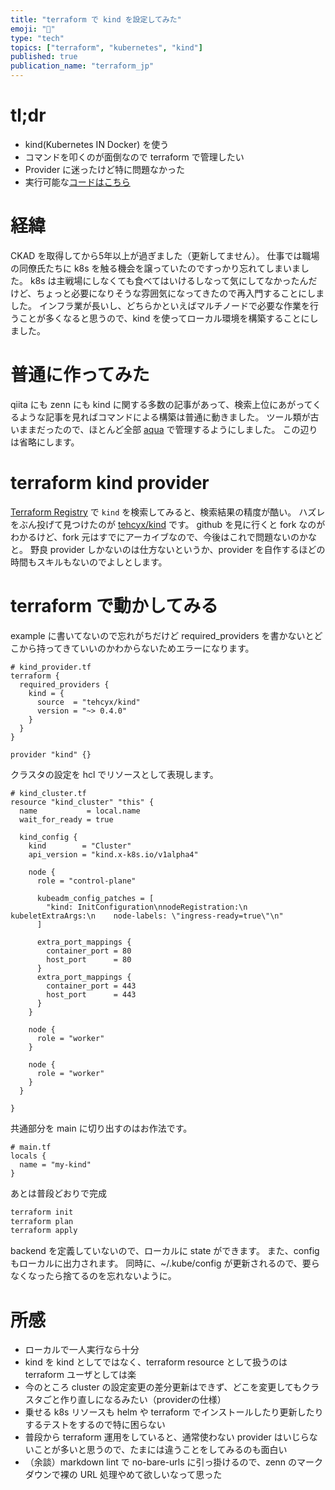 ```yaml
---
title: "terraform で kind を設定してみた"
emoji: "🐋"
type: "tech"
topics: ["terraform", "kubernetes", "kind"]
published: true
publication_name: "terraform_jp"
---
```


# tl;dr

- kind(Kubernetes IN Docker) を使う
- コマンドを叩くのが面倒なので terraform で管理したい
- Provider に迷ったけど特に問題なかった
- 実行可能な[コードはこちら](https://github.com/officel/zenn/tree/main/terraform/2024-05_kind)

# 経緯

CKAD を取得してから5年以上が過ぎました（更新してません）。
仕事では職場の同僚氏たちに k8s を触る機会を譲っていたのですっかり忘れてしまいました。
k8s は主戦場にしなくても食べてはいけるしなって気にしてなかったんだけど、ちょっと必要になりそうな雰囲気になってきたので再入門することにしました。
インフラ業が長いし、どちらかといえばマルチノードで必要な作業を行うことが多くなると思うので、kind を使ってローカル環境を構築することにしました。

# 普通に作ってみた

qiita にも zenn にも kind に関する多数の記事があって、検索上位にあがってくるような記事を見ればコマンドによる構築は普通に動きました。
ツール類が古いままだったので、ほとんど全部 [aqua](https://zenn.dev/raki/articles/2024-05-16_aqua) で管理するようにしました。
この辺りは省略にします。

# terraform kind provider

[Terraform Registry](https://registry.terraform.io/search/providers?q=kind) で `kind` を検索してみると、検索結果の精度が酷い。
ハズレをぶん投げて見つけたのが [tehcyx/kind](https://registry.terraform.io/providers/tehcyx/kind/latest/docs) です。
github を見に行くと fork なのがわかるけど、fork 元はすでにアーカイブなので、今後はこれで問題ないのかなと。
野良 provider しかないのは仕方ないというか、provider を自作するほどの時間もスキルもないのでよしとします。

# terraform で動かしてみる

example に書いてないので忘れがちだけど required_providers を書かないとどこから持ってきていいのかわからないためエラーになります。

```hcl
# kind_provider.tf
terraform {
  required_providers {
    kind = {
      source  = "tehcyx/kind"
      version = "~> 0.4.0"
    }
  }
}

provider "kind" {}
```

クラスタの設定を hcl でリソースとして表現します。

```hcl
# kind_cluster.tf
resource "kind_cluster" "this" {
  name           = local.name
  wait_for_ready = true

  kind_config {
    kind        = "Cluster"
    api_version = "kind.x-k8s.io/v1alpha4"

    node {
      role = "control-plane"

      kubeadm_config_patches = [
        "kind: InitConfiguration\nnodeRegistration:\n  kubeletExtraArgs:\n    node-labels: \"ingress-ready=true\"\n"
      ]

      extra_port_mappings {
        container_port = 80
        host_port      = 80
      }
      extra_port_mappings {
        container_port = 443
        host_port      = 443
      }
    }

    node {
      role = "worker"
    }

    node {
      role = "worker"
    }
  }

}
```

共通部分を main に切り出すのはお作法です。

```hcl
# main.tf
locals {
  name = "my-kind"
}
```

あとは普段どおりで完成

```bash
terraform init
terraform plan
terraform apply
```

backend を定義していないので、ローカルに state ができます。
また、config もローカルに出力されます。
同時に、~/.kube/config が更新されるので、要らなくなったら捨てるのを忘れないように。

# 所感

- ローカルで一人実行なら十分
- kind を kind としてではなく、terraform resource として扱うのは terraform ユーザとしては楽
- 今のところ cluster の設定変更の差分更新はできず、どこを変更してもクラスタごと作り直しになるみたい（providerの仕様）
- 乗せる k8s リソースも helm や terraform でインストールしたり更新したりするテストをするので特に困らない
- 普段から terraform 運用をしていると、通常使わない provider はいじらないことが多いと思うので、たまには違うことをしてみるのも面白い
- （余談）markdown lint で no-bare-urls に引っ掛けるので、zenn のマークダウンで裸の URL 処理やめて欲しいなって思った
